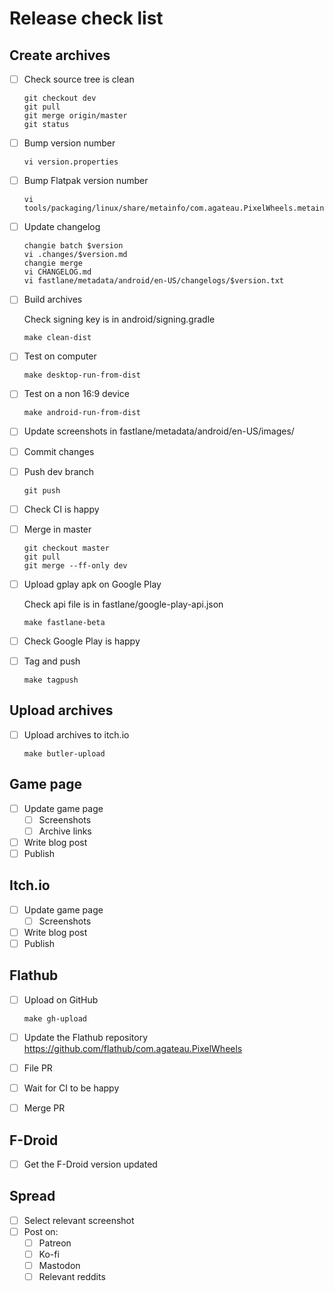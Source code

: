 # Release check list

## Create archives

- [ ] Check source tree is clean

    ```
    git checkout dev
    git pull
    git merge origin/master
    git status
    ```

- [ ] Bump version number

    ```
    vi version.properties
    ```

- [ ] Bump Flatpak version number

    ```
    vi tools/packaging/linux/share/metainfo/com.agateau.PixelWheels.metainfo.xml
    ```

- [ ] Update changelog

    ```
    changie batch $version
    vi .changes/$version.md
    changie merge
    vi CHANGELOG.md
    vi fastlane/metadata/android/en-US/changelogs/$version.txt
    ```

- [ ] Build archives

    Check signing key is in android/signing.gradle

    ```
    make clean-dist
    ```

- [ ] Test on computer

    ```
    make desktop-run-from-dist
    ```

- [ ] Test on a non 16:9 device

    ```
    make android-run-from-dist
    ```

- [ ] Update screenshots in fastlane/metadata/android/en-US/images/

- [ ] Commit changes

- [ ] Push dev branch

    ```
    git push
    ```

- [ ] Check CI is happy

- [ ] Merge in master

    ```
    git checkout master
    git pull
    git merge --ff-only dev
    ```

- [ ] Upload gplay apk on Google Play

    Check api file is in fastlane/google-play-api.json

    ```
    make fastlane-beta
    ```

- [ ] Check Google Play is happy

- [ ] Tag and push

    ```
    make tagpush
    ```

## Upload archives

- [ ] Upload archives to itch.io

    ```
    make butler-upload
    ```

## Game page

- [ ] Update game page
    - [ ] Screenshots
    - [ ] Archive links
- [ ] Write blog post
- [ ] Publish

## Itch.io

- [ ] Update game page
    - [ ] Screenshots
- [ ] Write blog post
- [ ] Publish

## Flathub

- [ ] Upload on GitHub

    ```
    make gh-upload
    ```

- [ ] Update the Flathub repository <https://github.com/flathub/com.agateau.PixelWheels>
- [ ] File PR
- [ ] Wait for CI to be happy
- [ ] Merge PR

## F-Droid

- [ ] Get the F-Droid version updated

## Spread

- [ ] Select relevant screenshot
- [ ] Post on:
    - [ ] Patreon
    - [ ] Ko-fi
    - [ ] Mastodon
    - [ ] Relevant reddits
